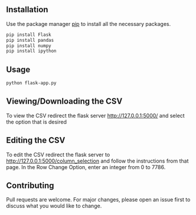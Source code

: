 ## Installation

Use the package manager [pip](https://pip.pypa.io/en/stable/) to install all the necessary packages.

```bash
pip install Flask
pip install pandas
pip install numpy
pip install ipython
```

## Usage

```bash
python flask-app.py
```
## Viewing/Downloading the CSV
To view the CSV redirect the flask server http://127.0.0.1:5000/ and select the option that is desired

## Editing the CSV
To edit the CSV redirect the flask server to http://127.0.0.1:5000/column_selection and follow the instructions from that page. 
In the Row Change Option, enter an integer from 0 to 7786.

## Contributing
Pull requests are welcome. For major changes, please open an issue first to discuss what you would like to change.
